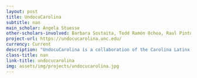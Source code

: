 ```yaml
---
layout: post
title: UndocuCarolina
subtitle: nan
main_scholar: Angela Stuesse
other-scholars-involved: Barbara Sostaita, Todd Ramón Ochoa, Raul Pinto, Emil’ Keme, Ricky Hurtado, Josmell Perez, Rubi Franco Quiroz
project-url: https://undocucarolina.unc.edu/
currency: Current
description: "UndocuCarolina is a collaboration of the Carolina Latinx Center, LatinxEd, and students, faculty, staff, and community members. Together we are working to increase visibility, support, and resources for members of the Carolina community living with the effects of undocumentation."
class-title: nan
link-title: undocucarolina
img: assets/img/projects/undocucarolina.jpg
---
```

